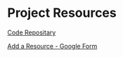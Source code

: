 # Project Resources


[Code Repositary](https://www.github.com/Eleven-team)    

[Add a Resource - Google Form](https://docs.google.com/forms/d/1-Qo0i62e5UkkL6n1pR2b7sNO9HeW6mOlTmiIO1TBSM0)

